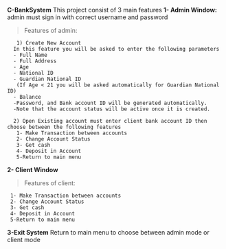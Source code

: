 **C-BankSystem**
This project consist of 3 main features
	**1- Admin Window:** admin must sign in with correct username and password
	
> Features of admin:
> 
	   1) Create New Account
      In this feature you will be asked to enter the following parameters
      - Full Name
      - Full Address
      - Age
      - National ID
      - Guardian National ID
       (If Age < 21 you will be asked automatically for Guardian National ID)
      - Balance
      -Password, and Bank account ID will be generated automatically.
      -Note that the account status will be active once it is created.

      2) Open Existing account must enter client bank account ID then choose between the following features
       1- Make Transaction between accounts
       2- Change Account Status
       3- Get cash
       4- Deposit in Account
       5-Return to main menu

**2- Client Window**

> Features of client:

     1- Make Transaction between accounts
     2- Change Account Status
     3- Get cash
     4- Deposit in Account
     5-Return to main menu
     
**3-Exit System** 
Return to main menu to choose between admin mode or client mode 
